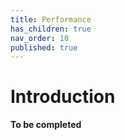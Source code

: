 ```yaml
---
title: Performance
has_children: true
nav_order: 10
published: true
---
```


# Introduction

**To be completed**